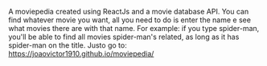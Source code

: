 A moviepedia created using ReactJs and a movie database API. You can find whatever movie you want, all you need to do is enter the name e see what movies there are with that name. For example: if you type spider-man, you'll be able to find all movies spider-man's related, as long as it has spider-man on the title.
Justo go to:
https://joaovictor1910.github.io/moviepedia/
